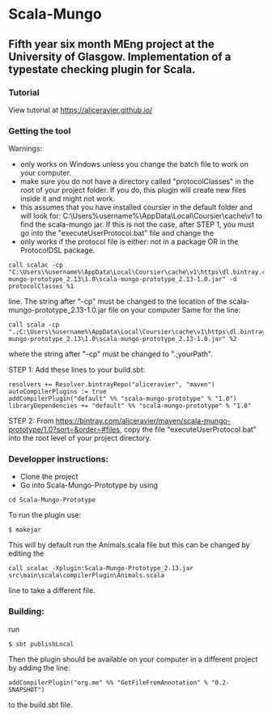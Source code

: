 # Scala-Mungo
## Fifth year six month MEng project at the University of Glasgow. Implementation of a typestate checking plugin for Scala.

### Tutorial
View tutorial at https://aliceravier.github.io/

### Getting the tool
Warnings:
- only works on Windows unless you change the batch file to work on your computer.
- make sure you do not have a directory called "protocolClasses" in the root of your project folder. If you do, this plugin will create new files inside it and might not work.
- this assumes that you have installed coursier in the default folder and will look for: C:\Users\%username%\AppData\Local\Coursier\cache\v1 to find the scala-mungo jar. If this is not the case, after STEP 1, you must go into the "executeUserProtocol.bat" file and change the 
- only works if the protocol file is either: not in a package OR in the ProtocolDSL package.
```
call scalac -cp "C:\Users\%username%\AppData\Local\Coursier\cache\v1\https\dl.bintray.com\aliceravier\maven\default\scala-mungo-prototype_2.13\1.0\scala-mungo-prototype_2.13-1.0.jar" -d protocolClasses %1
```
line. The string after "-cp" must be changed to the location of the scala-mungo-prototype_2.13-1.0.jar file on your computer
Same for the line:
```
call scala -cp ".;C:\Users\%username%\AppData\Local\Coursier\cache\v1\https\dl.bintray.com\aliceravier\maven\default\scala-mungo-prototype_2.13\1.0\scala-mungo-prototype_2.13-1.0.jar" %2
```
where the string after "-cp" must be changed to ".;yourPath".



STEP 1:
Add these lines to your build.sbt:
```
resolvers += Resolver.bintrayRepo("aliceravier", "maven")
autoCompilerPlugins := true
addCompilerPlugin("default" %% "scala-mungo-prototype" % "1.0")
libraryDependencies += "default" %% "scala-mungo-prototype" % "1.0"
```
STEP 2:
From https://bintray.com/aliceravier/maven/scala-mungo-prototype/1.0?sort=&order=#files, copy the file  "executeUserProtocol.bat" into the root level of your project directory.


### Developper instructions:
* Clone the project
* Go into Scala-Mungo-Prototype by using
```
cd Scala-Mungo-Prototype
```
To run the plugin use:
```
$ makejar 
```
This will by default run the Animals.scala file but this can be changed by editing the 
```
call scalac -Xplugin:Scala-Mungo-Prototype_2.13.jar src\main\scala\compilerPlugin\Animals.scala
```
line to take a different file.

### Building:
run 
```
$ sbt publishLocal
```
Then the plugin should be available on your computer in a different project by adding the line:
```
addCompilerPlugin("org.me" %% "GetFileFromAnnotation" % "0.2-SNAPSHOT")
```
to the build.sbt file.

